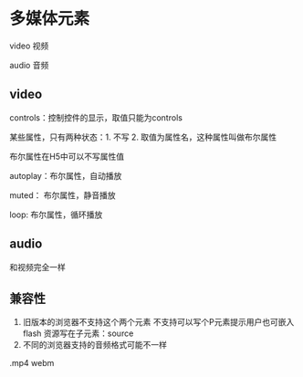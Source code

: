 # 多媒体元素

video 视频

audio 音频

## video

controls：控制控件的显示，取值只能为controls

某些属性，只有两种状态：1. 不写 2. 取值为属性名，这种属性叫做布尔属性

布尔属性在H5中可以不写属性值

autoplay：布尔属性，自动播放

muted： 布尔属性，静音播放

loop: 布尔属性，循环播放

## audio

和视频完全一样

## 兼容性

1. 旧版本的浏览器不支持这个两个元素
     不支持可以写个P元素提示用户也可嵌入flash
     资源写在子元素：source
2. 不同的浏览器支持的音频格式可能不一样

.mp4  webm
